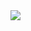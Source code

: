 <!-- Consider starring my repo @ https://github.com/AlejandroAlvarezCastro/AlejandroAlvarezCastro, much appreciated in advance! -->

<img src="https://github.com/AlejandroAlvarezCastro/AlejandroAlvarezCastro/master/svg.svg"/>

<!--

# Hi, I’m Alejandro 👋
Data Engineer
-
<head>
  
</head>

<body>
  
</body>

<!---
AlejandroAlvarezCastro/AlejandroAlvarezCastro is a ✨ special ✨ repository because its `README.md` (this file) appears on your GitHub profile.
You can click the Preview link to take a look at your changes.
--->
